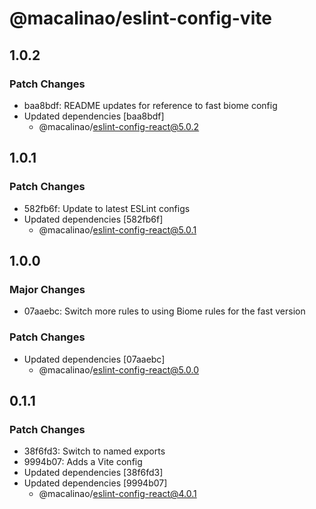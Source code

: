 # @macalinao/eslint-config-vite

## 1.0.2

### Patch Changes

- baa8bdf: README updates for reference to fast biome config
- Updated dependencies [baa8bdf]
  - @macalinao/eslint-config-react@5.0.2

## 1.0.1

### Patch Changes

- 582fb6f: Update to latest ESLint configs
- Updated dependencies [582fb6f]
  - @macalinao/eslint-config-react@5.0.1

## 1.0.0

### Major Changes

- 07aaebc: Switch more rules to using Biome rules for the fast version

### Patch Changes

- Updated dependencies [07aaebc]
  - @macalinao/eslint-config-react@5.0.0

## 0.1.1

### Patch Changes

- 38f6fd3: Switch to named exports
- 9994b07: Adds a Vite config
- Updated dependencies [38f6fd3]
- Updated dependencies [9994b07]
  - @macalinao/eslint-config-react@4.0.1
